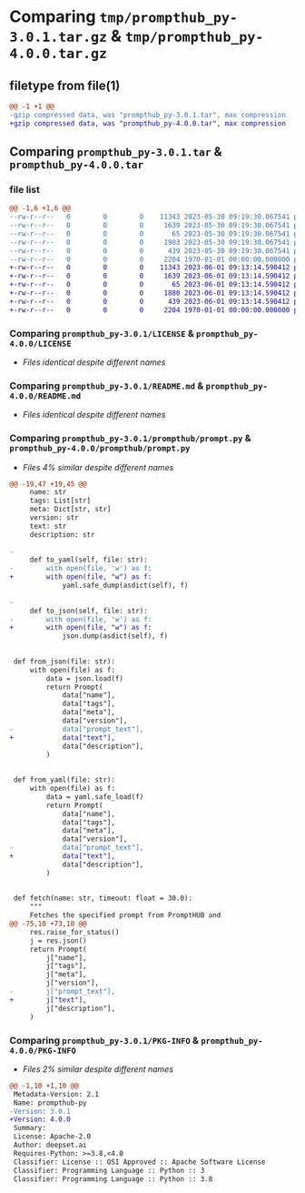 # Comparing `tmp/prompthub_py-3.0.1.tar.gz` & `tmp/prompthub_py-4.0.0.tar.gz`

## filetype from file(1)

```diff
@@ -1 +1 @@
-gzip compressed data, was "prompthub_py-3.0.1.tar", max compression
+gzip compressed data, was "prompthub_py-4.0.0.tar", max compression
```

## Comparing `prompthub_py-3.0.1.tar` & `prompthub_py-4.0.0.tar`

### file list

```diff
@@ -1,6 +1,6 @@
--rw-r--r--   0        0        0    11343 2023-05-30 09:19:30.067541 prompthub_py-3.0.1/LICENSE
--rw-r--r--   0        0        0     1639 2023-05-30 09:19:30.067541 prompthub_py-3.0.1/README.md
--rw-r--r--   0        0        0       65 2023-05-30 09:19:30.067541 prompthub_py-3.0.1/prompthub/__init__.py
--rw-r--r--   0        0        0     1903 2023-05-30 09:19:30.067541 prompthub_py-3.0.1/prompthub/prompt.py
--rw-r--r--   0        0        0      439 2023-05-30 09:19:30.067541 prompthub_py-3.0.1/pyproject.toml
--rw-r--r--   0        0        0     2204 1970-01-01 00:00:00.000000 prompthub_py-3.0.1/PKG-INFO
+-rw-r--r--   0        0        0    11343 2023-06-01 09:13:14.590412 prompthub_py-4.0.0/LICENSE
+-rw-r--r--   0        0        0     1639 2023-06-01 09:13:14.590412 prompthub_py-4.0.0/README.md
+-rw-r--r--   0        0        0       65 2023-06-01 09:13:14.590412 prompthub_py-4.0.0/prompthub/__init__.py
+-rw-r--r--   0        0        0     1880 2023-06-01 09:13:14.590412 prompthub_py-4.0.0/prompthub/prompt.py
+-rw-r--r--   0        0        0      439 2023-06-01 09:13:14.590412 prompthub_py-4.0.0/pyproject.toml
+-rw-r--r--   0        0        0     2204 1970-01-01 00:00:00.000000 prompthub_py-4.0.0/PKG-INFO
```

### Comparing `prompthub_py-3.0.1/LICENSE` & `prompthub_py-4.0.0/LICENSE`

 * *Files identical despite different names*

### Comparing `prompthub_py-3.0.1/README.md` & `prompthub_py-4.0.0/README.md`

 * *Files identical despite different names*

### Comparing `prompthub_py-3.0.1/prompthub/prompt.py` & `prompthub_py-4.0.0/prompthub/prompt.py`

 * *Files 4% similar despite different names*

```diff
@@ -19,47 +19,45 @@
     name: str
     tags: List[str]
     meta: Dict[str, str]
     version: str
     text: str
     description: str
 
-
     def to_yaml(self, file: str):
-        with open(file, 'w') as f:
+        with open(file, "w") as f:
             yaml.safe_dump(asdict(self), f)
 
-
     def to_json(self, file: str):
-        with open(file, 'w') as f:
+        with open(file, "w") as f:
             json.dump(asdict(self), f)
 
 
 def from_json(file: str):
     with open(file) as f:
         data = json.load(f)
         return Prompt(
             data["name"],
             data["tags"],
             data["meta"],
             data["version"],
-            data["prompt_text"],
+            data["text"],
             data["description"],
         )
 
 
 def from_yaml(file: str):
     with open(file) as f:
         data = yaml.safe_load(f)
         return Prompt(
             data["name"],
             data["tags"],
             data["meta"],
             data["version"],
-            data["prompt_text"],
+            data["text"],
             data["description"],
         )
 
 
 def fetch(name: str, timeout: float = 30.0):
     """
     Fetches the specified prompt from PromptHUB and
@@ -75,10 +73,10 @@
     res.raise_for_status()
     j = res.json()
     return Prompt(
         j["name"],
         j["tags"],
         j["meta"],
         j["version"],
-        j["prompt_text"],
+        j["text"],
         j["description"],
     )
```

### Comparing `prompthub_py-3.0.1/PKG-INFO` & `prompthub_py-4.0.0/PKG-INFO`

 * *Files 2% similar despite different names*

```diff
@@ -1,10 +1,10 @@
 Metadata-Version: 2.1
 Name: prompthub-py
-Version: 3.0.1
+Version: 4.0.0
 Summary: 
 License: Apache-2.0
 Author: deepset.ai
 Requires-Python: >=3.8,<4.0
 Classifier: License :: OSI Approved :: Apache Software License
 Classifier: Programming Language :: Python :: 3
 Classifier: Programming Language :: Python :: 3.8
```

